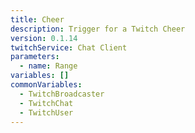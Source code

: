 ```yaml
---
title: Cheer
description: Trigger for a Twitch Cheer
version: 0.1.14
twitchService: Chat Client
parameters:
  - name: Range
variables: []
commonVariables:
  - TwitchBroadcaster
  - TwitchChat
  - TwitchUser
---
```

